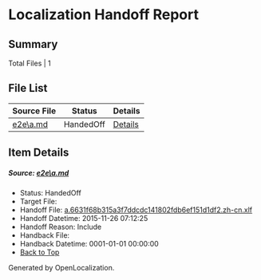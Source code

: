 # <a name='report-top'></a> Localization Handoff Report

## Summary
 Total Files | 1

## File List
 Source File | Status | Details 
 ----------- | ------ | ------- 
 [e2e\a.md](https://github.com/OpenLocalizationTest/oltest/blob/a77631951bc7540b4b0f499478d61b2f48a68dd9/e2e/a.md) | HandedOff | [Details](#abf6ee6e876e5973f70c6c185f1a6418327a814f1)

## Item Details
##### <a name='abf6ee6e876e5973f70c6c185f1a6418327a814f1'></a> Source: [e2e\a.md](https://github.com/OpenLocalizationTest/oltest/blob/a77631951bc7540b4b0f499478d61b2f48a68dd9/e2e/a.md)
* Status: HandedOff
* Target File: 
* Handoff File: [a.6631f68b315a3f7ddcdc141802fdb6ef151d1df2.zh-cn.xlf](https://github.com/OpenLocalizationTestOrg/olhandoff/blob/12bf85204d516d7a87ce6488b1d7832b16046d6c/ol-handoff/OpenLocalizationTestOrg/oltest.zh-cn/yanz/a.6631f68b315a3f7ddcdc141802fdb6ef151d1df2.zh-cn.xlf)
* Handoff Datetime: 2015-11-26 07:12:25
* Handoff Reason: Include
* Handback File: 
* Handback Datetime: 0001-01-01 00:00:00
* [Back to Top](#report-top)


Generated by OpenLocalization.
